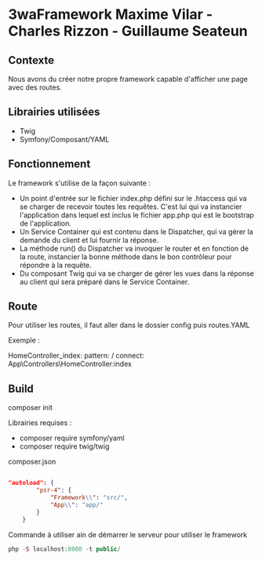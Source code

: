# 3waFramework Maxime Vilar - Charles Rizzon - Guillaume Seateun 

## Contexte
Nous avons du créer notre propre framework capable d'afficher une page avec des routes.

## Librairies utilisées
- Twig 
- Symfony/Composant/YAML

## Fonctionnement
Le framework s'utilise de la façon suivante :
- Un point d'entrée sur le fichier index.php défini sur le .htaccess qui va se charger de recevoir toutes les requêtes. C'est lui qui va instancier l'application dans lequel est inclus le fichier app.php qui est le bootstrap de l'application.
- Un Service Container qui est contenu dans le Dispatcher, qui va gérer la demande du client et lui fournir la réponse.
- La méthode run() du Dispatcher va invoquer le router et en fonction de la route, instancier la bonne méthode dans le bon contrôleur pour répondre à la requête.
- Du composant Twig qui va se charger de gérer les vues dans la réponse au client qui sera préparé dans le Service Container.

## Route

Pour utiliser les routes, il faut aller dans le dossier config puis routes.YAML

Exemple :

HomeController_index:
    pattern:   \/
    connect:  App\Controllers\HomeController:index

## Build

composer init

Librairies requises :
- composer require symfony/yaml
- composer require twig/twig

composer.json 
```json

"autoload": {
        "psr-4": {
            "Framework\\": "src/",
            "App\\": "app/"
        }
    }

```

Commande à utiliser ain de démarrer le serveur pour utiliser le framework 
```php
php -S localhost:8000 -t public/
```

